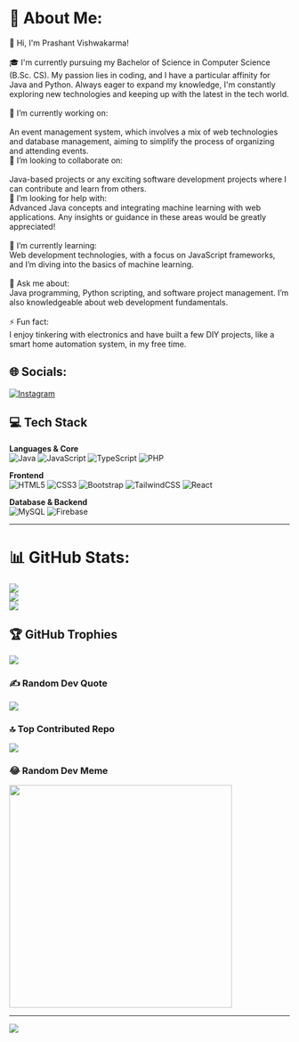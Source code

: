 # 💫 About Me:
👋 Hi, I'm Prashant Vishwakarma!<br><br>🎓 I'm currently pursuing my Bachelor of Science in Computer Science (B.Sc. CS). My passion lies in coding, and I have a particular affinity for Java and Python. Always eager to expand my knowledge, I'm constantly exploring new technologies and keeping up with the latest in the tech world.<br><br>🔭 I’m currently working on:<br><br>An event management system, which involves a mix of web technologies and database management, aiming to simplify the process of organizing and attending events.<br>👯 I’m looking to collaborate on:<br><br>Java-based projects or any exciting software development projects where I can contribute and learn from others.<br>🤝 I’m looking for help with:<br>Advanced Java concepts and integrating machine learning with web applications. Any insights or guidance in these areas would be greatly appreciated!<br><br>🌱 I’m currently learning:<br>Web development technologies, with a focus on JavaScript frameworks, and I’m diving into the basics of machine learning.<br><br>💬 Ask me about:<br>Java programming, Python scripting, and software project management. I’m also knowledgeable about web development fundamentals.<br><br>⚡ Fun fact:<br>I enjoy tinkering with electronics and have built a few DIY projects, like a smart home automation system, in my free time.


## 🌐 Socials:
[![Instagram](https://img.shields.io/badge/Instagram-%23E4405F.svg?logo=Instagram&logoColor=white)](https://instagram.com/prashantvhkm) 

## 💻 Tech Stack

**Languages & Core**  
![Java](https://img.shields.io/badge/Java-%23ED8B00.svg?style=for-the-badge&logo=openjdk&logoColor=white)
![JavaScript](https://img.shields.io/badge/JavaScript-%23323330.svg?style=for-the-badge&logo=javascript&logoColor=%23F7DF1E)
![TypeScript](https://img.shields.io/badge/TypeScript-%23007ACC.svg?style=for-the-badge&logo=typescript&logoColor=white)
![PHP](https://img.shields.io/badge/PHP-%23777BB4.svg?style=for-the-badge&logo=php&logoColor=white)

**Frontend**  
![HTML5](https://img.shields.io/badge/HTML5-%23E34F26.svg?style=for-the-badge&logo=html5&logoColor=white)
![CSS3](https://img.shields.io/badge/CSS3-%231572B6.svg?style=for-the-badge&logo=css3&logoColor=white)
![Bootstrap](https://img.shields.io/badge/Bootstrap-%23563D7C.svg?style=for-the-badge&logo=bootstrap&logoColor=white)
![TailwindCSS](https://img.shields.io/badge/TailwindCSS-%2338B2AC.svg?style=for-the-badge&logo=tailwind-css&logoColor=white)
![React](https://img.shields.io/badge/React-%2361DAFB.svg?style=for-the-badge&logo=react&logoColor=black)

**Database & Backend**  
![MySQL](https://img.shields.io/badge/MySQL-%2300f.svg?style=for-the-badge&logo=mysql&logoColor=white)
![Firebase](https://img.shields.io/badge/Firebase-ffca28?style=for-the-badge&logo=firebase&logoColor=black)

---

# 📊 GitHub Stats:
![](https://github-readme-stats.vercel.app/api?username=prashantvhkm&theme=dark&hide_border=false&include_all_commits=false&count_private=false)<br/>
![](https://github-readme-streak-stats.herokuapp.com/?user=prashantvhkm&theme=dark&hide_border=false)<br/>
![](https://github-readme-stats.vercel.app/api/top-langs/?username=prashantvhkm&theme=dark&hide_border=false&include_all_commits=false&count_private=false&layout=compact)

## 🏆 GitHub Trophies
![](https://github-profile-trophy.vercel.app/?username=prashantvhkm&theme=radical&no-frame=false&no-bg=true&margin-w=4)

### ✍️ Random Dev Quote
![](https://quotes-github-readme.vercel.app/api?type=horizontal&theme=radical)

### 🔝 Top Contributed Repo
![](https://github-contributor-stats.vercel.app/api?username=prashantvhkm&limit=5&theme=dark&combine_all_yearly_contributions=true)

### 😂 Random Dev Meme
<img src='https://memer-new.vercel.app/' style="height: 400px;"/>

---
[![](https://visitcount.itsvg.in/api?id=prashantvhkm&icon=0&color=0)](https://visitcount.itsvg.in)

<!-- Proudly created with GPRM ( https://gprm.itsvg.in ) -->

